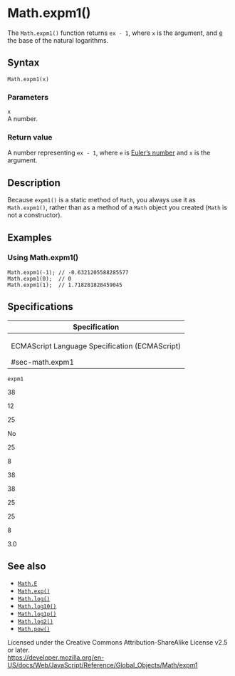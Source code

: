 Math.expm1()
============

The `Math.expm1()` function returns `ex - 1`, where `x` is the argument, and [e](e) the base of the natural logarithms.

Syntax
------

    Math.expm1(x)

### Parameters

`x`  
A number.

### Return value

A number representing `ex - 1`, where `e` is [Euler’s number](e) and `x` is the argument.

Description
-----------

Because `expm1()` is a static method of `Math`, you always use it as `Math.expm1()`, rather than as a method of a `Math` object you created (`Math` is not a constructor).

Examples
--------

### Using Math.expm1()

    Math.expm1(-1); // -0.6321205588285577
    Math.expm1(0);  // 0
    Math.expm1(1);  // 1.718281828459045

Specifications
--------------

<table><colgroup><col style="width: 100%" /></colgroup><thead><tr class="header"><th>Specification</th></tr></thead><tbody><tr class="odd"><td><p>ECMAScript Language Specification (ECMAScript)<br />
</p><span class="small">#sec-math.expm1</span></td></tr></tbody></table>

`expm1`

38

12

25

No

25

8

38

38

25

25

8

3.0

See also
--------

-   [`Math.E`](e)
-   [`Math.exp()`](exp)
-   [`Math.log()`](log)
-   [`Math.log10()`](log10)
-   [`Math.log1p()`](log1p)
-   [`Math.log2()`](log2)
-   [`Math.pow()`](pow)

Licensed under the Creative Commons Attribution-ShareAlike License v2.5 or later.  
<a href="https://developer.mozilla.org/en-US/docs/Web/JavaScript/Reference/Global_Objects/Math/expm1" class="_attribution-link">https://developer.mozilla.org/en-US/docs/Web/JavaScript/Reference/Global_Objects/Math/expm1</a>
